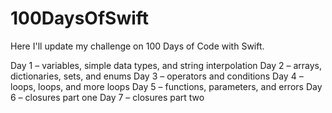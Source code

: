 # 100DaysOfSwift

Here I'll update my challenge on 100 Days of Code with Swift.

Day 1 – variables, simple data types, and string interpolation
Day 2 – arrays, dictionaries, sets, and enums
Day 3 – operators and conditions
Day 4 – loops, loops, and more loops
Day 5 – functions, parameters, and errors
Day 6 – closures part one
Day 7 – closures part two
